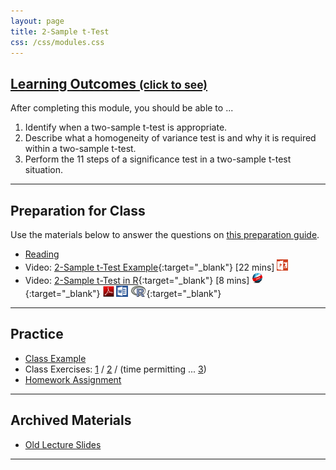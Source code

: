 ```yaml
---
layout: page
title: 2-Sample t-Test
css: /css/modules.css
---
```


<div class="panel-group-ILOs">
  <div class="panel panel-default">
    <div class="panel-heading">
      <h2 class="panel-title">
        <a data-toggle="collapse" href="#ILOs">Learning Outcomes <small>(click to see)</small></a>
      </h2>
    </div>
    <div id="ILOs" class="panel-collapse collapse">
      <div class="panel-body">

<p>After completing this module, you should be able to ...</p>

<ol>
  <li>Identify when a two-sample t-test is appropriate.</li>
  <li>Describe what a homogeneity of variance test is and why it is required within a two-sample t-test.</li>
  <li>Perform the 11 steps of a significance test in a two-sample t-test situation.</li>
</ol>
      </div>
    </div>
  </div>
</div>

----

## Preparation for Class

Use the materials below to answer the questions on [this preparation guide](2Samplet_Prep).

* [Reading](../book/17_IntroStats.pdf)
* Video: [2-Sample t-Test Example](https://vimeo.com/user45324800/t2test-ex1){:target="_blank"} [22 mins] [![PowerPoint](../img/ppt.png)](PPT.pptx)
* Video: [2-Sample t-Test in R](https://vimeo.com/user45324800/2samplettest){:target="_blank"} [8 mins] [![Web](../img/web.png)](2Samplet_RHO.html){:target="_blank"}  [![PDF](../img/pdf.png)](2Samplet_RHO.pdf) [![MSWord](../img/word.png)](2Samplet_RHO.docx)  [![R](../img/Rlogo.png)](2Samplet_RHO.R){:target="_blank"}

----

## Practice

* [Class Example](2Samplet_CExmpl)
* Class Exercises: [1](2Samplet_CE1) / [2](2Samplet_CE2) / (time permitting ... [3](2Samplet_CE3))
* [Homework Assignment](2Samplet_HW)

----

## Archived Materials

* [Old Lecture Slides](2Samplet_PPT_old.pptx)

----
